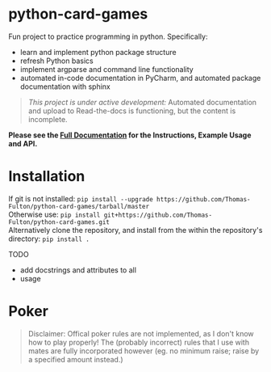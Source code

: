 # python-card-games
Fun project to practice programming in python. Specifically:

- learn and implement python package structure
- refresh Python basics
- implement argparse and command line functionality
- automated in-code documentation in PyCharm, and automated package documentation with sphinx
> _This project is under active development:_ Automated documentation and upload to Read-the-docs is functioning, but the content is incomplete.

__Please see the [Full Documentation](https://python-card-games.readthedocs.io/en/latest/) for the Instructions, Example Usage and API.__

# Installation
If git is not installed: `pip install --upgrade https://github.com/Thomas-Fulton/python-card-games/tarball/master`  
Otherwise use: `pip install git+https://github.com/Thomas-Fulton/python-card-games.git`  
Alternatively clone the repository, and install from the within the repository's directory: `pip install .`  


TODO
- add docstrings and attributes to all 
- usage 


Poker
=====
> Disclaimer: Offical poker rules are not implemented, as I don't know how to play properly! The (probably incorrect) rules that I use 
with mates are fully incorporated however (eg. no minimum raise; raise by a specified amount instead.)
